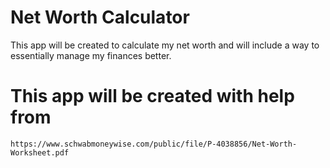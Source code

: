 # Net Worth Calculator
This app will be created to calculate my net worth and will include a way to essentially manage my finances better.

# This app will be created with help from
 `https://www.schwabmoneywise.com/public/file/P-4038856/Net-Worth-Worksheet.pdf`

 

